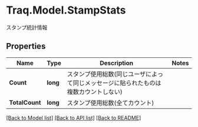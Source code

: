 # Traq.Model.StampStats
スタンプ統計情報

## Properties

Name | Type | Description | Notes
------------ | ------------- | ------------- | -------------
**Count** | **long** | スタンプ使用総数(同じユーザによって同じメッセージに貼られたものは複数カウントしない) | 
**TotalCount** | **long** | スタンプ使用総数(全てカウント) | 

[[Back to Model list]](../README.md#documentation-for-models) [[Back to API list]](../README.md#documentation-for-api-endpoints) [[Back to README]](../README.md)

